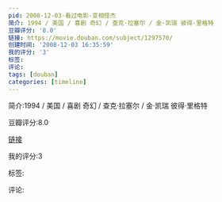 ```yaml
---
pid: 2008-12-03-看过电影-变相怪杰
简介: 1994 / 美国 / 喜剧 奇幻 / 查克·拉塞尔 / 金·凯瑞 彼得·里格特
豆瓣评分: '8.0'
链接: https://movie.douban.com/subject/1297570/
创建时间: '2008-12-03 16:35:59'
我的评分: '3'
标签:
评论:
tags: [douban]
categories: [timeline]
---
```

简介:1994 / 美国 / 喜剧 奇幻 / 查克·拉塞尔 / 金·凯瑞 彼得·里格特

豆瓣评分:8.0

[链接](https://movie.douban.com/subject/1297570/)

我的评分:3

标签:

评论:

